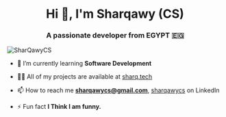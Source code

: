 <h1 align="center">Hi 👋, I'm Sharqawy (CS)</h1>
<h3 align="center">A passionate developer from EGYPT 🇪🇬</h3>

<p align="left"> <img src="https://komarev.com/ghpvc/?username=SharQawyCS&label=Profile%20views&color=000000&style=3d" alt="SharQawyCS" /> </p>

- 🌱 I’m currently learning **Software Development**

- 👨‍💻 All of my projects are available at [sharq.tech](https://sharq.tech)

- 📫 How to reach me **sharqawycs@gmail.com**, [sharqawycs](https://linkedin.com/in/sharqawycs) on LinkedIn

- ⚡ Fun fact **I Think I am funny.**
